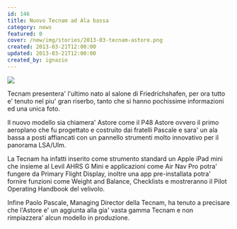 ```yaml
---
id: 146
title: Nuovo Tecnam ad Ala bassa
category: news
featured: 0
cover: /new/img/stories/2013-03-tecnam-astore.png
created: 2013-03-21T12:00:00
updated: 2013-03-21T12:00:00
created_by: ignazio
---
```


<img class="float-start mr-3 mb-4 w-[300px]" src="/new/img/stories/2013-03-tecnam-astore.png"/>

Tecnam presentera' l'ultimo nato al salone di Friedrichshafen, per ora tutto e' tenuto nel piu' gran riserbo, tanto che si hanno pochissime informazioni ed una unica foto.

Il nuovo modello sia chiamera' Astore come il P48 Astore ovvero il primo aeroplano che fu progettato e costruito dai fratelli Pascale e sara' un ala bassa a posti affiancati con un pannello strumenti molto innovativo per il panorama LSA/Ulm.

La Tecnam ha infatti inserito come strumento standard un Apple iPad mini che insieme al Levil AHRS G Mini e applicazioni come Air Nav Pro potra' fungere da Primary Flight Display, inoltre una app pre-installata potra' fornire funzioni come Weight and Balance, Checklists e mostreranno il Pilot Operating Handbook del velivolo.

Infine Paolo Pascale, Managing Director della Tecnam, ha tenuto a precisare che l'Astore e' un aggiunta alla gia' vasta gamma Tecnam e non rimpiazzera' alcun modello in produzione.
